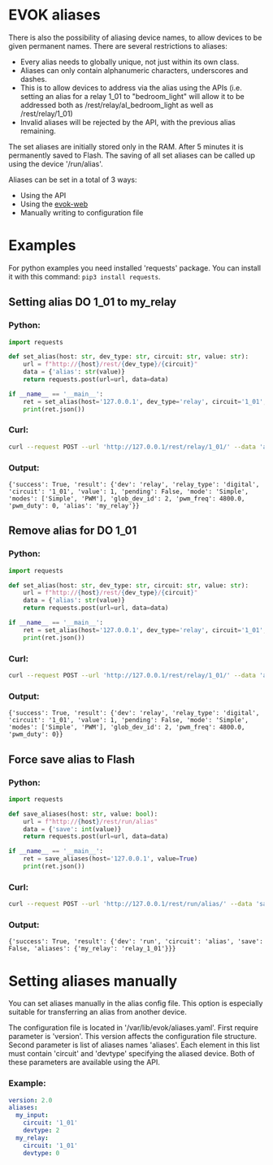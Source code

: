 # EVOK aliases

There is also the possibility of aliasing device names, to allow devices to be given permanent names.
There are several restrictions to aliases:

- Every alias needs to globally unique, not just within its own class.
- Aliases can only contain alphanumeric characters, underscores and dashes.
- This is to allow devices to address via the alias using the APIs
(i.e. setting an alias for a relay 1_01 to "bedroom_light" will allow it to be addressed both as /rest/relay/al_bedroom_light as well as /rest/relay/1_01)
- Invalid aliases will be rejected by the API, with the previous alias remaining.

The set aliases are initially stored only in the RAM.
After 5 minutes it is permanently saved to Flash.
The saving of all set aliases can be called up using the device '/run/alias'.

Aliases can be set in a total of 3 ways:
- Using the API
- Using the [evok-web](https://github.com/UniPiTechnology/evok-web)
- Manually writing to configuration file


# Examples

For python examples you need installed 'requests' package.
You can install it with this command: `pip3 install requests`.

## Setting alias DO 1_01 to my_relay

### Python:
```python
import requests

def set_alias(host: str, dev_type: str, circuit: str, value: str):
    url = f"http://{host}/rest/{dev_type}/{circuit}"
    data = {'alias': str(value)}
    return requests.post(url=url, data=data)

if __name__ == '__main__':
    ret = set_alias(host='127.0.0.1', dev_type='relay', circuit='1_01', value='my_relay')
    print(ret.json())
```

### Curl:
```bash
curl --request POST --url 'http://127.0.0.1/rest/relay/1_01/' --data 'alias=my_relay'
```

### Output:
```
{'success': True, 'result': {'dev': 'relay', 'relay_type': 'digital', 'circuit': '1_01', 'value': 1, 'pending': False, 'mode': 'Simple', 'modes': ['Simple', 'PWM'], 'glob_dev_id': 2, 'pwm_freq': 4800.0, 'pwm_duty': 0, 'alias': 'my_relay'}}
```

## Remove alias for DO 1_01

### Python:
```python
import requests

def set_alias(host: str, dev_type: str, circuit: str, value: str):
    url = f"http://{host}/rest/{dev_type}/{circuit}"
    data = {'alias': str(value)}
    return requests.post(url=url, data=data)

if __name__ == '__main__':
    ret = set_alias(host='127.0.0.1', dev_type='relay', circuit='1_01', value='')
    print(ret.json())
```

### Curl:
```bash
curl --request POST --url 'http://127.0.0.1/rest/relay/1_01/' --data 'alias='
```

### Output:
```
{'success': True, 'result': {'dev': 'relay', 'relay_type': 'digital', 'circuit': '1_01', 'value': 1, 'pending': False, 'mode': 'Simple', 'modes': ['Simple', 'PWM'], 'glob_dev_id': 2, 'pwm_freq': 4800.0, 'pwm_duty': 0}}
```

## Force save alias to Flash

### Python:
```python
import requests

def save_aliases(host: str, value: bool):
    url = f"http://{host}/rest/run/alias"
    data = {'save': int(value)}
    return requests.post(url=url, data=data)

if __name__ == '__main__':
    ret = save_aliases(host='127.0.0.1', value=True)
    print(ret.json())
```

### Curl:
```bash
curl --request POST --url 'http://127.0.0.1/rest/run/alias/' --data 'save=1'
```

### Output:
```
{'success': True, 'result': {'dev': 'run', 'circuit': 'alias', 'save': False, 'aliases': {'my_relay': 'relay_1_01'}}}
```

# Setting aliases manually

You can set aliases manually in the alias config file.
This option is especially suitable for transferring an alias from another device.

The configuration file is located in '/var/lib/evok/aliases.yaml'.
First require parameter is 'version'.
This version affects the configuration file structure.
Second parameter is list of aliases names 'aliases'.
Each element in this list must contain 'circuit' and 'devtype' specifying the aliased device.
Both of these parameters are available using the API.

### Example:
```yaml
version: 2.0
aliases:
  my_input:
    circuit: '1_01'
    devtype: 2
  my_relay:
    circuit: '1_01'
    devtype: 0
```